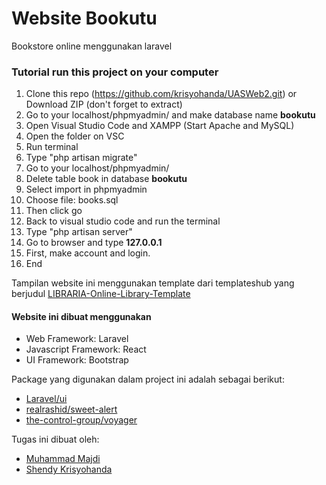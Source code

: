 # Website Bookutu
Bookstore online menggunakan laravel

### Tutorial run this project on your computer
1. Clone this repo (https://github.com/krisyohanda/UASWeb2.git) or Download ZIP (don't forget to extract)
2. Go to your localhost/phpmyadmin/ and make database name **bookutu**
3. Open Visual Studio Code and XAMPP (Start Apache and MySQL)
4. Open the folder on VSC 
5. Run terminal
6. Type "php artisan migrate"
7. Go to your localhost/phpmyadmin/
8. Delete table book in database **bookutu**
9. Select import in phpmyadmin
10. Choose file: books.sql
11. Then click go
12. Back to visual studio code and run the terminal
13. Type "php artisan server"
14. Go to browser and type **127.0.0.1**
15. First, make account and login.
16. End

Tampilan website ini menggunakan template dari templateshub yang berjudul [LIBRARIA-Online-Library-Template](https://www.templateshub.net/template/LIBRARIA-Online-Library-Template)

#### Website ini dibuat menggunakan
- Web Framework: Laravel
- Javascript Framework: React
- UI Framework: Bootstrap

Package yang digunakan dalam project ini adalah sebagai berikut:
- [Laravel/ui](https://github.com/laravel/ui)
- [realrashid/sweet-alert](https://github.com/realrashid/sweet-alert)
- [the-control-group/voyager](https://github.com/the-control-group/voyager)

Tugas ini dibuat oleh:
- [Muhammad Majdi](https://github.com/Morfz)
- [Shendy Krisyohanda](https://github.com/krisyohanda)
